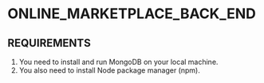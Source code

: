 # ONLINE_MARKETPLACE_BACK_END

## REQUIREMENTS
1. You need to install and run MongoDB on your local machine.
2. You also need to install Node package manager (npm).
